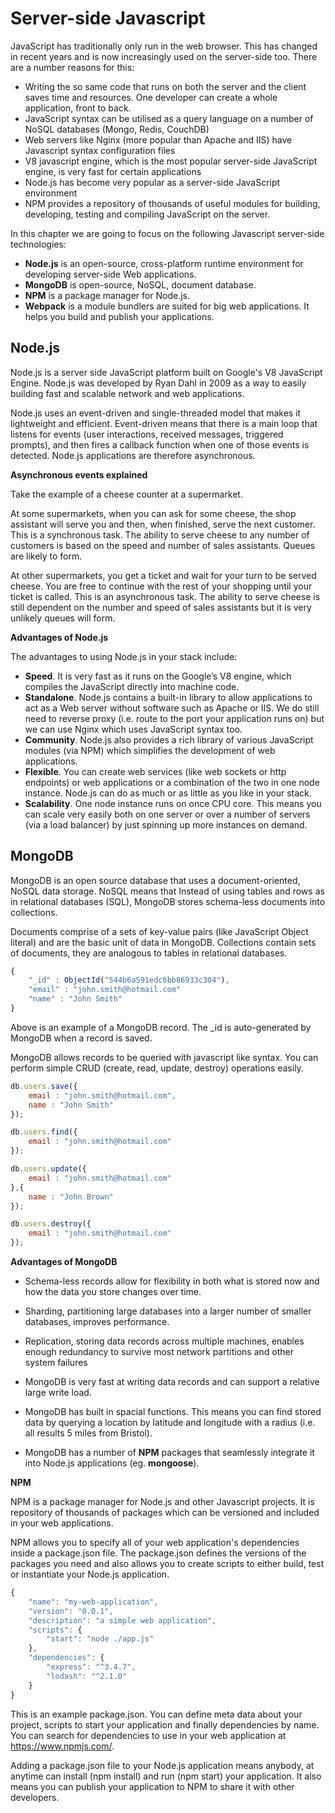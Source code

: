 

Server-side Javascript
====================

JavaScript has traditionally only run in the web browser. This has changed in recent years and is now increasingly used on the server-side too. There are a number reasons for this:

- Writing the so same code that runs on both the server and the client saves time and resources. One developer can create a whole application, front to back.
- JavaScript syntax can be utilised as a query language on a number of NoSQL databases (Mongo, Redis, CouchDB)
- Web servers like Nginx (more popular than Apache and IIS) have Javascript syntax configuration files
-  V8 javascript engine, which is the most popular server-side JavaScript engine, is very fast for certain applications
- Node.js has become very popular as a server-side JavaScript environment
- NPM provides a repository of thousands of useful modules for building, developing, testing and compiling JavaScript on the server.

In this chapter we are going to focus on the following Javascript server-side technologies:

- **Node.js** is an open-source, cross-platform runtime environment for developing server-side Web applications.
- **MongoDB** is open-source, NoSQL, document database.
- **NPM** is a package manager for Node.js.
- **Webpack** is a module bundlers are suited for big web applications. It helps you build and publish your applications.


Node.js
---------

Node.js is a server side JavaScript platform built on Google's V8 JavaScript Engine. Node.js was developed by Ryan Dahl in 2009 as a way to easily building fast and scalable network and web applications. 

Node.js uses an event-driven and single-threaded model that makes it lightweight and efficient. Event-driven means that there is a main loop that listens for events (user interactions, received messages, triggered prompts), and then fires a callback function when one of those events is detected. Node.js applications are therefore asynchronous.

**Asynchronous events explained**

Take the example of a cheese counter at a supermarket.

At some supermarkets, when you can ask for some cheese, the shop assistant will serve you and then, when finished, serve the next customer. This is a synchronous task. The ability to serve cheese to any number of customers is based on the speed and number of sales assistants. Queues are likely to form.

At other supermarkets, you get a ticket and wait for your turn to be served cheese. You are free to continue with the rest of your shopping until your ticket is called. This is an asynchronous task. The ability to serve cheese is still dependent on the number and speed of sales assistants but it is very unlikely queues will form.

**Advantages of Node.js**

The advantages to using Node.js in your stack include:

- **Speed**. It is very fast as it runs on the Google’s V8 engine, which compiles the JavaScript directly into machine code.
- **Standalone**. Node.js contains a built-in library to allow applications to act as a Web server without software such as Apache or IIS. We do still need to reverse proxy (i.e. route to the port your application runs on) but we can use Nginx which uses JavaScript syntax too. 
- **Community**. Node.js also provides a rich library of various JavaScript modules (via NPM) which simplifies the development of web applications.
- **Flexible**. You can create web services (like web sockets or http endpoints) or web applications or a combination of the two in one node instance. Node.js can do as much or as little as you like in your stack. 
- **Scalability**. One node instance runs on once CPU core. This means you can scale very easily both on one server or over a number of servers (via a load balancer) by just spinning up more instances on demand.

MongoDB
-----------
MongoDB is an open source database that uses a document-oriented, NoSQL data storage. NoSQL means that Instead of using tables and rows as in relational databases (SQL), MongoDB stores schema-less documents into collections. 

Documents comprise of a sets of key-value pairs (like JavaScript Object literal) and are the basic unit of data in MongoDB. Collections contain sets of documents, they are analogous to tables in relational databases.

```javascript
{
	"_id" : ObjectId("544b6a591edc6bb86933c304"), 
	"email" : "john.smith@hotmail.com"
	"name" : "John Smith"
}
```
Above is an example of a MongoDB record. The _id is auto-generated by MongoDB when a record is saved.

MongoDB allows records to be queried with javascript like syntax. You can perform simple CRUD (create, read, update, destroy) operations easily.

```javascript
db.users.save({
	email : "john.smith@hotmail.com",
	name : "John Smith"
});

db.users.find({
	email : "john.smith@hotmail.com"
});

db.users.update({
	email : "john.smith@hotmail.com"
},{
	name : "John Brown"
});

db.users.destroy({
	email : "john.smith@hotmail.com"
});
```

**Advantages of MongoDB**

- Schema-less records allow for flexibility in both what is stored now and how the data you store changes over time.

- Sharding, partitioning large databases into a larger number of smaller databases, improves performance.

- Replication, storing data records across multiple machines, enables enough redundancy to survive most network partitions and other system failures

- MongoDB is very fast at writing data records and can support a relative large write load.

- MongoDB has built in spacial functions. This means you can find stored data by querying a location by latitude and longitude with a radius (i.e. all results 5 miles from Bristol).

- MongoDB has a number of **NPM** packages that seamlessly integrate it into Node.js applications (eg. **mongoose**).

**NPM**

NPM is a package manager for Node.js and other Javascript projects. It is repository of thousands of packages which can be versioned and included in your web applications.

NPM allows you to specify all of your web application's dependencies inside a package.json file. The package.json defines the versions of the packages you need and also allows you to create scripts to either build, test or instantiate your Node.js application. 

```javascript
{
    "name": "my-web-application",
    "version": "0.0.1",
    "description": "a simple web application",
    "scripts": {
        "start": "node ./app.js"
    },
    "dependencies": {
        "express": "^3.4.7",
        "lodash": "^2.1.0"
    }
}
```
This is an example package.json. You can define meta data about your project, scripts to start your application and finally dependencies by name. You can search for dependencies to use in your web application at https://www.npmjs.com/.

Adding a package.json file to your Node.js application means anybody, at anytime can install (npm install) and run (npm start) your application. It also means you can publish your application to NPM to share it with other developers.